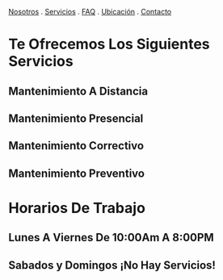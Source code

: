[Nosotros](./nosotros.md) . [Servicios](./servicios.md) . [FAQ](FAQ.md) . [Ubicación](ubicacion.md) . [Contacto](./contacto.md)

# Te Ofrecemos Los Siguientes Servicios #

## Mantenimiento A Distancia
## Mantenimiento Presencial
## Mantenimiento Correctivo 
## Mantenimiento Preventivo 







# Horarios De Trabajo #

## Lunes A Viernes De 10:00Am A 8:00PM #
## Sabados y Domingos ¡No Hay Servicios! #

